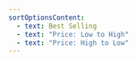 ```yaml
---
sortOptionsContent:
  - text: Best Selling
  - text: "Price: Low to High"
  - text: "Price: High to Low"
---
```

